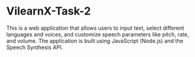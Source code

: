 # VilearnX-Task-2
This is a web application that allows users to input text, select different languages and voices, and customize speech parameters like pitch, rate, and volume. The application is built using JavaScript (Node.js) and the Speech Synthesis API.
